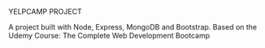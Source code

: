 YELPCAMP PROJECT

A project built with Node, Express, MongoDB and Bootstrap.
Based on the Udemy Course: The Complete Web Development Bootcamp
